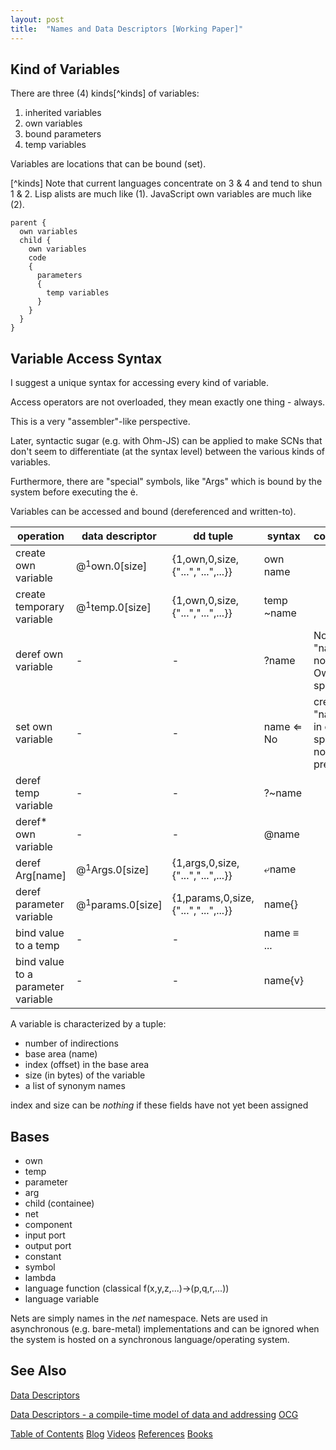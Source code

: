 ```yaml
---
layout: post
title:  "Names and Data Descriptors [Working Paper]"
---
```

## Kind of Variables
There are three (4) kinds[^kinds] of variables:
1. inherited variables
2. own variables
3. bound parameters
4. temp variables

Variables are locations that can be bound (set).

[^kinds] Note that current languages concentrate on 3 & 4 and tend to shun 1 & 2.  Lisp alists are much like (1).  JavaScript own variables are much like (2).

```
parent { 
  own variables
  child {
    own variables
	code 
	{
	  parameters
      {
	    temp variables
      }
    }
  }
}
```
## Variable Access Syntax
I suggest a unique syntax for accessing every kind of variable.

Access operators are not overloaded, they mean exactly one thing - always.

This is a very "assembler"-like perspective.

Later, syntactic sugar (e.g. with Ohm-JS) can be applied to make SCNs that don't seem to differentiate (at the syntax level) between the various kinds of variables.

Furthermore, there are "special" symbols, like "Args" which is bound by the system before executing the ė.

Variables can be accessed and bound (dereferenced and written-to).

operation | data descriptor | dd tuple | syntax | comment
--- | ---| --- | --- | ---
create own variable | @$^1$own.0[size] | {1,own,0,size,{"...","...",...}} | own name | 
create temporary variable | @$^1$temp.0[size] | {1,own,0,size,{"...","...",...}} | temp ~name | 
deref own variable | - | - | ?name | None if "name" is not in Own space
set own variable | - | - |name ⇐ No | creates "name" in own space, if not present
deref temp variable | - | - | ?~name | 
deref* own variable | - | - |@name | 
deref Arg[name] | @$^1$Args.0[size] | {1,args,0,size,{"...","...",...}} | ⤶name | 
deref parameter variable | @$^1$params.0[size] | {1,params,0,size,{"...","...",...}} | name{} | 
bind value to a temp | - | - |name ≡ ... | 
bind value to a parameter variable | - | - | name{v} | 

A variable is characterized by a tuple:
- number of indirections
- base area (name)
- index (offset) in the base area
- size (in bytes) of the variable
- a list of synonym names

index and size can be *nothing* if these fields have not yet been assigned

## Bases
- own
- temp
- parameter
- arg
- child (containee)
- net
- component
- input port
- output port
- constant
- symbol
- lambda
- language function (classical f(x,y,z,...)->(p,q,r,...))
- language variable

Nets are simply names in the *net* namespace.  Nets are used in asynchronous (e.g. bare-metal) implementations and can be ignored when the system is hosted on a synchronous language/operating system.

## See Also
[Data Descriptors](https://guitarvydas.github.io/2022/03/26/Data-Descriptors.html)

[Data Descriptors - a compile-time model of data and addressing](https://dl.acm.org/doi/10.1145/24039.24051)
[OCG](https://books.google.ca/books/about/An_Orthogonal_Model_for_Code_Generation.html?id=X0OaMQEACAAJ&redir_esc=y)

[Table of Contents](https://guitarvydas.github.io/2021/12/10/Table-of-Contents-Dec-01-2021.html)
[Blog](https://guitarvydas.github.io)
[Videos](https://www.youtube.com/channel/UC9EJr0nKHwadbHUtc5zHdmQ/videos)
[References](https://guitarvydas.github.io/2021/01/14/References.html)
[Books](https://leanpub.com/u/paul-tarvydas.html)

<script src="https://utteranc.es/client.js" 
        repo="guitarvydas/guitarvydas.github.io" 
        issue-term="pathname" 
        theme="github-light" 
        crossorigin="anonymous" > 
</script> 